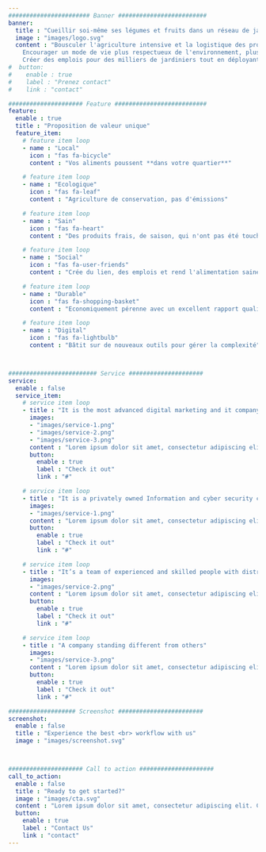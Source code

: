 ```yaml
---
####################### Banner #########################
banner:
  title : "Cueillir soi-même ses légumes et fruits dans un réseau de jardins-forêts de proximité."
  image : "images/logo.svg"
  content : "Bousculer l'agriculture intensive et la logistique des produits frais pour inventer une alimentation zero carbone.<br>
    Encourager un mode de vie plus respectueux de l'environnement, plus social, plus résilient, plus sain.<br>
    Créer des emplois pour des milliers de jardiniers tout en déployant la marque et l'impact Bon Vivant Garden."
#  button:
#    enable : true
#    label : "Prenez contact"
#    link : "contact"

##################### Feature ##########################
feature:
  enable : true
  title : "Proposition de valeur unique"
  feature_item:
    # feature item loop
    - name : "Local"
      icon : "fas fa-bicycle"
      content : "Vos aliments poussent **dans votre quartier**"

    # feature item loop
    - name : "Ecologique"
      icon : "fas fa-leaf"
      content : "Agriculture de conservation, pas d'émissions"

    # feature item loop
    - name : "Sain"
      icon : "fas fa-heart"
      content : "Des produits frais, de saison, qui n'ont pas été touchés"

    # feature item loop
    - name : "Social"
      icon : "fas fa-user-friends"
      content : "Crée du lien, des emplois et rend l'alimentation saine accessible"

    # feature item loop
    - name : "Durable"
      icon : "fas fa-shopping-basket"
      content : "Economiquement pérenne avec un excellent rapport qualité prix"

    # feature item loop
    - name : "Digital"
      icon : "fas fa-lightbulb"
      content : "Bâtit sur de nouveaux outils pour gérer la complexité"



######################### Service #####################
service:
  enable : false
  service_item:
    # service item loop
    - title : "It is the most advanced digital marketing and it company."
      images:
      - "images/service-1.png"
      - "images/service-2.png"
      - "images/service-3.png"
      content : "Lorem ipsum dolor sit amet, consectetur adipiscing elit. Consequat tristique eget amet, tempus eu at consecttur. Leo facilisi nunc viverra tellus. Ac laoreet sit vel consquat. consectetur adipiscing elit. Consequat tristique eget amet, tempus eu at consecttur. Leo facilisi nunc viverra tellus. Ac laoreet sit vel consquat."
      button:
        enable : true
        label : "Check it out"
        link : "#"

    # service item loop
    - title : "It is a privately owned Information and cyber security company"
      images:
      - "images/service-1.png"
      content : "Lorem ipsum dolor sit amet, consectetur adipiscing elit. Consequat tristique eget amet, tempus eu at consecttur. Leo facilisi nunc viverra tellus. Ac laoreet sit vel consquat. consectetur adipiscing elit. Consequat tristique eget amet, tempus eu at consecttur. Leo facilisi nunc viverra tellus. Ac laoreet sit vel consquat."
      button:
        enable : true
        label : "Check it out"
        link : "#"

    # service item loop
    - title : "It’s a team of experienced and skilled people with distributions"
      images:
      - "images/service-2.png"
      content : "Lorem ipsum dolor sit amet, consectetur adipiscing elit. Consequat tristique eget amet, tempus eu at consecttur. Leo facilisi nunc viverra tellus. Ac laoreet sit vel consquat. consectetur adipiscing elit. Consequat tristique eget amet, tempus eu at consecttur. Leo facilisi nunc viverra tellus. Ac laoreet sit vel consquat."
      button:
        enable : true
        label : "Check it out"
        link : "#"

    # service item loop
    - title : "A company standing different from others"
      images:
      - "images/service-3.png"
      content : "Lorem ipsum dolor sit amet, consectetur adipiscing elit. Consequat tristique eget amet, tempus eu at consecttur. Leo facilisi nunc viverra tellus. Ac laoreet sit vel consquat. consectetur adipiscing elit. Consequat tristique eget amet, tempus eu at consecttur. Leo facilisi nunc viverra tellus. Ac laoreet sit vel consquat."
      button:
        enable : true
        label : "Check it out"
        link : "#"

################### Screenshot ########################
screenshot:
  enable : false
  title : "Experience the best <br> workflow with us"
  image : "images/screenshot.svg"



##################### Call to action #####################
call_to_action:
  enable : false
  title : "Ready to get started?"
  image : "images/cta.svg"
  content : "Lorem ipsum dolor sit amet, consectetur adipiscing elit. Consequat tristique eget amet, tempus eu at consecttur."
  button:
    enable : true
    label : "Contact Us"
    link : "contact"
---
```

